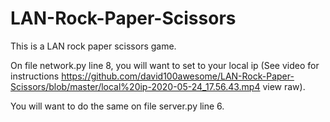 # LAN-Rock-Paper-Scissors
This is a LAN rock paper scissors game.

On file network.py line 8, you will want to set to your local ip (See video for instructions https://github.com/david100awesome/LAN-Rock-Paper-Scissors/blob/master/local%20ip-2020-05-24_17.56.43.mp4 view raw).

You will want to do the same on file server.py line 6.
